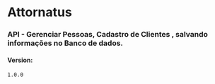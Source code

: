 # Attornatus

### API - Gerenciar Pessoas, Cadastro de Clientes , salvando informações no Banco de dados.


#### Version:
    1.0.0